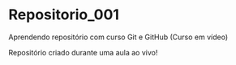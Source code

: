 # Repositorio_001
 Aprendendo repositório com curso Git e GitHub (Curso em vídeo)

 Repositório criado durante uma aula ao vivo!
